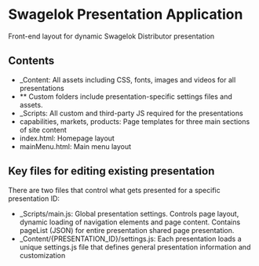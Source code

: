 # Swagelok Presentation Application
Front-end layout for dynamic Swagelok Distributor presentation

## Contents

* _Content: All assets including CSS, fonts, images and videos for all presentations
* ** Custom folders include presentation-specific settings files and assets.
* _Scripts: All custom and third-party JS required for the presentations
* capabilities, markets, products: Page templates for three main sections of site content
* index.html: Homepage layout
* mainMenu.html: Main menu layout

## Key files for editing existing presentation
There are two files that control what gets presented for a specific presentation ID:

* _Scripts/main.js: Global presentation settings. Controls page layout, dynamic loading of navigation elements and page content. Contains pageList (JSON) for entire presentation shared page presentation. 
* _Content/{PRESENTATION_ID}/settings.js: Each presentation loads a unique settings.js file that defines general presentation information and customization
